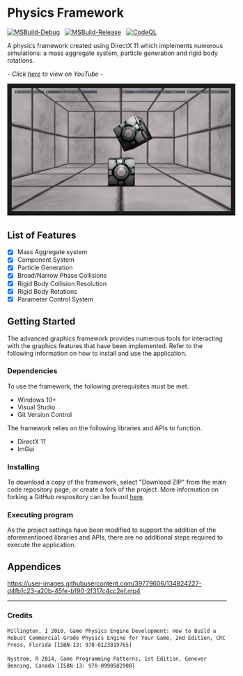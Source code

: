 # Physics Framework

[![MSBuild-Debug](https://github.com/kyle-robinson/physics-framework/actions/workflows/msbuild-debug.yml/badge.svg)](https://github.com/kyle-robinson/physics-framework/actions/workflows/msbuild-debug.yml)
&nbsp;
[![MSBuild-Release](https://github.com/kyle-robinson/physics-framework/actions/workflows/msbuild-release.yml/badge.svg)](https://github.com/kyle-robinson/physics-framework/actions/workflows/msbuild-release.yml)
&nbsp;
[![CodeQL](https://github.com/kyle-robinson/physics-framework/actions/workflows/codeql.yml/badge.svg)](https://github.com/kyle-robinson/physics-framework/actions/workflows/codeql.yml)

A physics framework created using DirectX 11 which implements numerous simulations: a mass aggregate system, particle generation and rigid body rotations.

*- Click <a href="https://www.youtube.com/watch?v=23r29toUFZo" target="_blank">here</a> to view on YouTube -*

<img src="physics-framework.png" alt="Physics Framework Thumbnail" border="10" />

## List of Features

- [x] Mass Aggregate system
- [x] Component System
- [x] Particle Generation
- [x] Broad/Narrow Phase Collisions
- [x] Rigid Body Collision Resolution
- [x] Rigid Body Rotations
- [x] Parameter Control System

## Getting Started

The advanced graphics framework provides numerous tools for interacting with the graphics features that have been implemented. Refer to the following information on how to install and use the application.

### Dependencies
To use the framework, the following prerequisites must be met.
* Windows 10+
* Visual Studio
* Git Version Control

The framework relies on the following libraries and APIs to function.
* DirectX 11
* ImGui

### Installing

To download a copy of the framework, select "Download ZIP" from the main code repository page, or create a fork of the project. More information on forking a GitHub respository can be found [here](https://www.youtube.com/watch?v=XTolZqmZq6s).

### Executing program

As the project settings have been modified to support the addition of the aforementioned libraries and APIs, there are no additional steps required to execute the application.

## Appendices

https://user-images.githubusercontent.com/39779606/134824227-d4fb1c23-a20b-45fe-b190-2f317c4cc2ef.mp4

---

### Credits
	
	Millington, I 2010, Game Physics Engine Development: How to Build a Robust Commercial-Grade Physics Engine for Your Game, 2nd Edition, CRC Press, Florida [ISBN-13: 978-0123819765]
	
	Nystrom, R 2014, Game Programming Patterns, 1st Edition, Genever Benning, Canada [ISBN-13: 978-0990582908]

